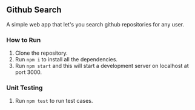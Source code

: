 ## Github Search

A simple web app that let's you search github repositories for any user.

### How to Run

1. Clone the repository.
2. Run `npm i` to install all the dependencies.
3. Run `npm start` and this will start a development server on localhost at port 3000.

### Unit Testing
1. Run `npm test` to run test cases.
   
   